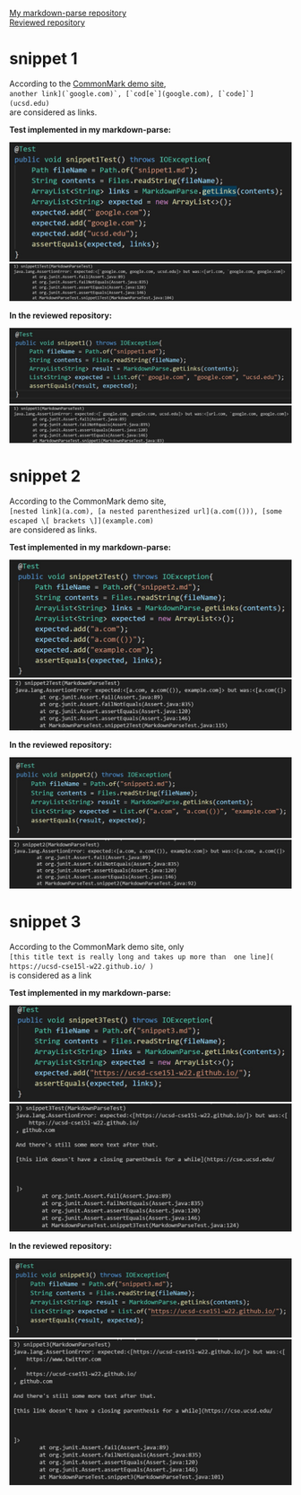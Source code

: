 [My markdown-parse repository](https://github.com/eunkjm/CSE15L-RoseateSpoonbill)
<br />[Reviewed repository](https://github.com/Shree-G/markdown-parse)

# snippet 1
According to the [CommonMark demo site](https://spec.commonmark.org/dingus/), 
<br />``another link](`google.com)`, [`cod[e`](google.com), [`code]`](ucsd.edu)``
<br />are considered as links.

**Test implemented in my markdown-parse:**

![image](snippet1.jpg)
![image](failedsnippet1.jpg)

**In the reviewed repository:**

![image](snippet1.1.jpg)
![image](snippet1failure.jpg)

# snippet 2
According to the CommonMark demo site,
<br />`[nested link](a.com), [a nested parenthesized url](a.com(())), [some escaped \[ brackets \]](example.com)`
<br />are considered as links.

**Test implemented in my markdown-parse:**

![image](snippet2.jpg)
![image](failedsnippet2.jpg)

**In the reviewed repository:**

![image](snippet2.1.jpg)
![image](snippet2failure.jpg)

# snippet 3
According to the CommonMark demo site, only
<br />`[this title text is really long and takes up more than 
one line](
    https://ucsd-cse15l-w22.github.io/
)`
<br />is considered as a link

**Test implemented in my markdown-parse:**

![image](snippet3.jpg)
![image](failedsnippet3.jpg)

**In the reviewed repository:**

![image](snippet3.1.jpg)
![image](snippet3failure.jpg)


